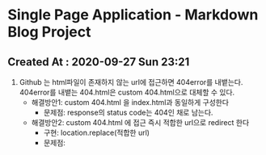 # Single Page Application - Markdown Blog Project

## Created At : 2020-09-27 Sun 23:21

1. Github 는 html파일이 존재하지 않는 url에 접근하면 404error를 내뱉는다. 404error를 내뱉는 404.html은 custom 404.html으로 대체할 수 있다.
   - 해결방안1: custom 404.html 을 index.html과 동일하게 구성한다
     - 문제점: response의 status code는 404인 채로 남는다.
   - 해결방안2: custom 404.html 에 접근 즉시 적합한 url으로 redirect 한다
     - 구현: location.replace(적합한 url)
     - 문제점:
